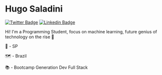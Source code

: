 # Hugo Saladini

[![Twitter Badge](https://img.shields.io/badge/-@hugo_saladini-6633cc?style=flat-square&labelColor=6633cc&logo=twitter&logoColor=white&link=https://https://twitter.com/hugo_saladini)](https://https://twitter.com/hugo_saladini) 
[![Linkedin Badge](https://img.shields.io/badge/-Hugo%20Saladini-6633cc?style=flat-square&logo=Linkedin&logoColor=white&link=https://www.https://www.linkedin.com/in/hugosaladini/)](https://www.https://www.linkedin.com/in/hugosaladini/) 


Hi! I'm a Programming Student, focus on machine learning, future genius of technology on the rise 🚀


📍 - SP
 
 :world_map: - Brazil
 
📚  - Bootcamp Generation Dev Full Stack


